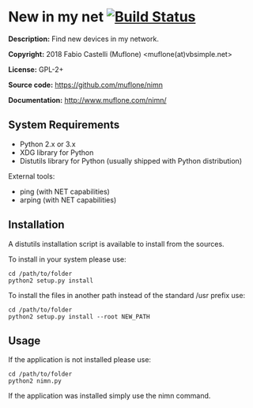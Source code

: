New in my net [![Build Status](https://travis-ci.org/muflone/nimn.svg?branch=master)](https://travis-ci.org/muflone/nimn)
=====

**Description:** Find new devices in my network.

**Copyright:** 2018 Fabio Castelli (Muflone) <muflone(at)vbsimple.net>

**License:** GPL-2+

**Source code:** https://github.com/muflone/nimn

**Documentation:** http://www.muflone.com/nimn/

System Requirements
-------------------

* Python 2.x or 3.x
* XDG library for Python
* Distutils library for Python (usually shipped with Python distribution)

External tools:

* ping (with NET capabilities)
* arping (with NET capabilities)

Installation
------------

A distutils installation script is available to install from the sources.

To install in your system please use:

    cd /path/to/folder
    python2 setup.py install

To install the files in another path instead of the standard /usr prefix use:

    cd /path/to/folder
    python2 setup.py install --root NEW_PATH

Usage
-----

If the application is not installed please use:

    cd /path/to/folder
    python2 nimn.py

If the application was installed simply use the nimn command.
